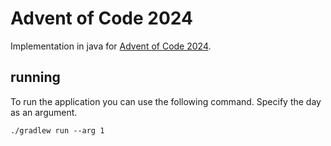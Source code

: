 # Advent of Code 2024

Implementation in java for [Advent of Code 2024](https://adventofcode.com/).

## running

To run the application you can use the following command. Specify the day as an argument.

```
./gradlew run --arg 1
```
